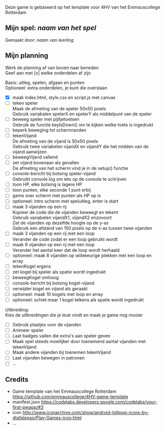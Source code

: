 Deze game is gebaseerd op het template voor 4HV van het Emmauscollege Rotterdam

## Mijn spel: *naam van het spel*
Gemaakt door: *naam van leerling*


## Mijn planning
Werk de planning af van boven naar beneden<br>
Geef aan met [x] welke onderdelen af zijn

Basis: uitleg, spelen, afgaan en punten<br>
Optioneel: extra onderdelen, je kunt die overslaan<br>
- [x] maak index.html, style.css en script.js met canvas
- [ ] teken speler<br>
Maak de afmeting van de speler 50x50 pixels<br>
Gebruik variabalen spelerX en spelerY als middelpunt van de speler
- [ ] beweeg speler met pijltjetoetsen<br>
Gebruik de functie keyIsDown() om te kijken welke toets is ingedrukt
- [ ] beperk beweging tot schermranden
- [ ] tekenVijand<br>
De afmeting van de vijand is 50x50 pixels<br>
Gebruik twee variabelen vijandX en vijandY die het midden van de vijand aanwijzen
- [ ] beweegVijand vallend
- [ ] zet vijand bovenaan als gevallen<br>
De afmeting van het scherm vind je in de setup() functie
- [ ] console-bericht bij botsing speler-vijand<br>
Gebruikt console.log om iets op de console te schrijven
- [ ] toon HP, elke botsing is lagere HP
- [ ] toon punten, elke seconde 1 punt erbij
- [ ] game over scherm met punten als HP op is
- [ ] optioneel: intro scherm met speluitleg, enter is start
- [ ] maak 3 vijanden op een rij<br>
Kopieer de code die de vijanden beweegt en tekent<br>
Gebruik variabelen vijandX1, vijandX2 enzovoort<br>
Zet de vijanden op dezelfde hoogte op de y-as<br>
Gebruik een afstand van 150 pixels op de x-as tussen twee vijanden
- [ ] maak 3 vijanden op een rij met een loop<br>
Verander de code zodat er een loop gebruikt wordt
- [ ] maak 8 vijanden op een rij met een loop<br>
Verander het aantal keer dat de loop wordt herhaald
- [ ] optioneel: maak 8 vijanden op willekeurige plekken met een loop en array
- [ ] tekenKogel ergens
- [ ] zet kogel bij speler als spatie wordt ingedrukt
- [ ] beweegKogel omhoog
- [ ] console-bericht bij botsing kogel-vijand
- [ ] verwijder kogel en vijand als geraakt
- [ ] optioneel: maak 10 kogels met loop en array
- [ ] optioneel: schiet maar 1 kogel telkens als spatie wordt ingedrukt

Uitbreiding:<br>
Kies de uitbreidingen die je leuk vindt en maak je game nog mooier<br>
- [ ] Gebruik plaatjes voor de vijanden
- [ ] Animeer speler
- [ ] Laat badges vallen die extra's aan speler geven
- [ ] Maak spel steeds moeilijker door toenemend aantal vijanden met tekenVijand
- [ ] Maak andere vijanden bij toenemen tekenVijand
- [ ] Laat vijanden bewegen in patronen
- [ ] ...

## Credits
- Game template van het Emmauscollege Rotterdam https://github.com/emmauscollege/4HV-game-template
- manifest.json https://codelabs.developers.google.com/codelabs/your-first-pwapp/#3
- icon http://www.iconarchive.com/show/android-lollipop-icons-by-dtafalonso/Play-Games-icon.html
- ...
